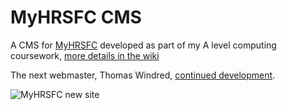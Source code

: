 MyHRSFC CMS
=======

A CMS for [MyHRSFC](http://myhrsfc.co.uk/ "Hills Road Sixth Form College Student Council Site") developed as part of my A level computing coursework, [more details in the wiki](//github.com/garethnunns/MyHRSFC-CMS/wiki)

The next webmaster, Thomas Windred, [continued development](https://github.com/TomWindred/MyHRSFC-CMS).

![MyHRSFC new site](https://raw.githubusercontent.com/garethnunns/MyHRSFC-CMS/master/img/blog/new-site-1/homepage.jpg)
